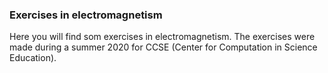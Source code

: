 ### Exercises in electromagnetism ###
Here you will find som exercises in electromagnetism. The exercises were made during a summer 2020 for CCSE (Center for Computation in Science Education).
